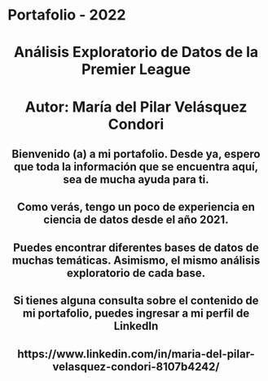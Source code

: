 # Portafolio - 2022
<center> <h1>Análisis Exploratorio de Datos de la Premier League</h1> </center> 
<center> <h1>Autor: María del Pilar Velásquez Condori</h1> </center> 
<center> <h2>Bienvenido (a) a mi portafolio. Desde ya, espero que toda la información que se encuentra aquí, sea de mucha ayuda para ti.</h2> </center> 

<center> <h2>Como verás, tengo un poco de experiencia en ciencia de datos desde el año 2021. </h2> </center> 
<center> <h2> Puedes encontrar diferentes bases de datos de muchas temáticas. Asimismo, el mismo análisis exploratorio de cada base. </h2> </center> 
<center> <h2> Si tienes alguna consulta sobre el contenido de mi portafolio, puedes ingresar a mi perfil de LinkedIn </h2> </center> 
<center> <h2> https://www.linkedin.com/in/maria-del-pilar-velasquez-condori-8107b4242/ </h2> </center> 
